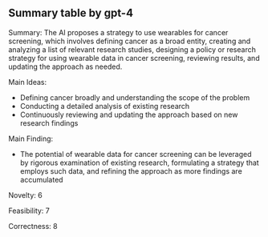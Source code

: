 ## Summary table by gpt-4
Summary: 
The AI proposes a strategy to use wearables for cancer screening, which involves defining cancer as a broad entity, creating and analyzing a list of relevant research studies, designing a policy or research strategy for using wearable data in cancer screening, reviewing results, and updating the approach as needed.

Main Ideas: 
- Defining cancer broadly and understanding the scope of the problem
- Conducting a detailed analysis of existing research 
- Continuously reviewing and updating the approach based on new research findings

Main Finding: 
- The potential of wearable data for cancer screening can be leveraged by rigorous examination of existing research, formulating a strategy that employs such data, and refining the approach as more findings are accumulated

Novelty: 
6

Feasibility: 
7

Correctness: 
8